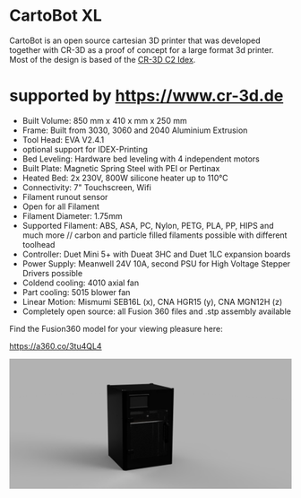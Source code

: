# CartoBot XL
CartoBot is an open source cartesian 3D printer that was developed together with CR-3D as a proof of concept for a large format 3d printer. Most of the design is based of the [CR-3D C2 Idex](https://www.cr3d.de/produkt/c2-idex/).


# supported by https://www.cr-3d.de

- Built Volume: 850 mm x 410 x mm x 250 mm
- Frame: Built from 3030, 3060 and 2040 Aluminium Extrusion
- Tool Head: EVA V2.4.1
- optional support for IDEX-Printing
- Bed Leveling: Hardware bed leveling with 4 independent motors
- Built Plate: Magnetic Spring Steel with PEI or Pertinax
- Heated Bed: 2x 230V, 800W silicone heater up to 110°C
- Connectivity: 7" Touchscreen, Wifi
- Filament runout sensor
- Open for all Filament
- Filament Diameter: 1.75mm
- Supported Filament: ABS, ASA, PC, Nylon, PETG, PLA, PP, HIPS and much more // carbon and particle filled filaments possible with different toolhead
- Controller: Duet Mini 5+ with Dueat 3HC and Duet 1LC expansion boards
- Power Supply: Meanwell 24V 10A, second PSU for High Voltage Stepper Drivers possible
- Coldend cooling: 4010 axial fan
- Part cooling: 5015 blower fan
- Linear Motion: Mismumi SEB16L (x), CNA HGR15 (y), CNA MGN12H (z)
- Completely open source: all Fusion 360 files and .stp assembly available

Find the Fusion360 model for your viewing pleasure here:

https://a360.co/3tu4QL4

![CorEssentials MK1](https://github.com/MacNite/CorEssentials/blob/MK1/pictures/CorEssentials_4.png?raw=true)
